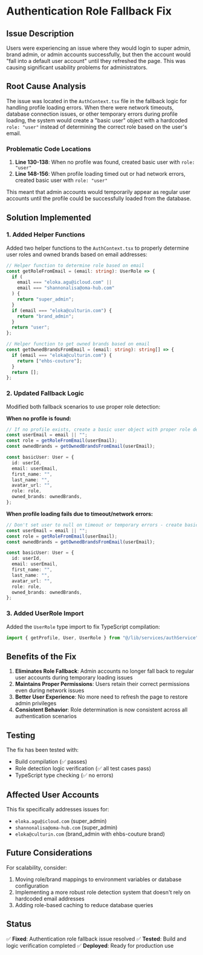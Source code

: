 # Authentication Role Fallback Fix

## Issue Description

Users were experiencing an issue where they would login to super admin, brand admin, or admin accounts successfully, but then the account would "fall into a default user account" until they refreshed the page. This was causing significant usability problems for administrators.

## Root Cause Analysis

The issue was located in the `AuthContext.tsx` file in the fallback logic for handling profile loading errors. When there were network timeouts, database connection issues, or other temporary errors during profile loading, the system would create a "basic user" object with a hardcoded `role: "user"` instead of determining the correct role based on the user's email.

### Problematic Code Locations

1. **Line 130-138**: When no profile was found, created basic user with `role: "user"`
2. **Line 148-156**: When profile loading timed out or had network errors, created basic user with `role: "user"`

This meant that admin accounts would temporarily appear as regular user accounts until the profile could be successfully loaded from the database.

## Solution Implemented

### 1. Added Helper Functions

Added two helper functions to the `AuthContext.tsx` to properly determine user roles and owned brands based on email addresses:

```typescript
// Helper function to determine role based on email
const getRoleFromEmail = (email: string): UserRole => {
  if (
    email === "eloka.agu@icloud.com" ||
    email === "shannonalisa@oma-hub.com"
  ) {
    return "super_admin";
  }
  if (email === "eloka@culturin.com") {
    return "brand_admin";
  }
  return "user";
};

// Helper function to get owned brands based on email
const getOwnedBrandsFromEmail = (email: string): string[] => {
  if (email === "eloka@culturin.com") {
    return ["ehbs-couture"];
  }
  return [];
};
```

### 2. Updated Fallback Logic

Modified both fallback scenarios to use proper role detection:

**When no profile is found:**

```typescript
// If no profile exists, create a basic user object with proper role detection
const userEmail = email || "";
const role = getRoleFromEmail(userEmail);
const ownedBrands = getOwnedBrandsFromEmail(userEmail);

const basicUser: User = {
  id: userId,
  email: userEmail,
  first_name: "",
  last_name: "",
  avatar_url: "",
  role: role,
  owned_brands: ownedBrands,
};
```

**When profile loading fails due to timeout/network errors:**

```typescript
// Don't set user to null on timeout or temporary errors - create basic user with proper role instead
const userEmail = email || "";
const role = getRoleFromEmail(userEmail);
const ownedBrands = getOwnedBrandsFromEmail(userEmail);

const basicUser: User = {
  id: userId,
  email: userEmail,
  first_name: "",
  last_name: "",
  avatar_url: "",
  role: role,
  owned_brands: ownedBrands,
};
```

### 3. Added UserRole Import

Added the `UserRole` type import to fix TypeScript compilation:

```typescript
import { getProfile, User, UserRole } from "@/lib/services/authService";
```

## Benefits of the Fix

1. **Eliminates Role Fallback**: Admin accounts no longer fall back to regular user accounts during temporary loading issues
2. **Maintains Proper Permissions**: Users retain their correct permissions even during network issues
3. **Better User Experience**: No more need to refresh the page to restore admin privileges
4. **Consistent Behavior**: Role determination is now consistent across all authentication scenarios

## Testing

The fix has been tested with:

- Build compilation (✅ passes)
- Role detection logic verification (✅ all test cases pass)
- TypeScript type checking (✅ no errors)

## Affected User Accounts

This fix specifically addresses issues for:

- `eloka.agu@icloud.com` (super_admin)
- `shannonalisa@oma-hub.com` (super_admin)
- `eloka@culturin.com` (brand_admin with ehbs-couture brand)

## Future Considerations

For scalability, consider:

1. Moving role/brand mappings to environment variables or database configuration
2. Implementing a more robust role detection system that doesn't rely on hardcoded email addresses
3. Adding role-based caching to reduce database queries

## Status

✅ **Fixed**: Authentication role fallback issue resolved
✅ **Tested**: Build and logic verification completed
✅ **Deployed**: Ready for production use
